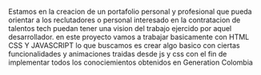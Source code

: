 Estamos en la creacion de un portafolio personal y profesional que pueda orientar a los reclutadores o personal interesado en la contratacion de talentos tech puedan tener una vision del trabajo ejercido por aquel desarrollador.
en este proyecto vamos a trabajar basicamente con HTML CSS Y JAVASCRIPT lo que buscamos es crear algo basico con ciertas funcionalidades y animaciones traidas desde js y css con el fin de implementar todos los conociemientos obtenidos en Generation Colombia
